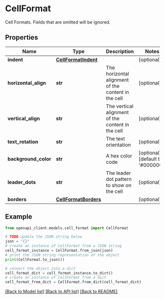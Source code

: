 # CellFormat

Cell Formats. Fields that are omitted will be ignored.

## Properties

Name | Type | Description | Notes
------------ | ------------- | ------------- | -------------
**indent** | [**CellFormatIndent**](CellFormatIndent.md) |  | [optional] 
**horizontal_align** | **str** | The horizontal alignment of the content in the cell | [optional] 
**vertical_align** | **str** | The vertical alignment of the content in the cell | [optional] 
**text_rotation** | **str** | The text orientation | [optional] 
**background_color** | **str** | A hex color code | [optional] [default to '#000000']
**leader_dots** | **str** | The leader dot pattern to show on the cell | [optional] 
**borders** | [**CellFormatBorders**](CellFormatBorders.md) |  | [optional] 

## Example

```python
from openapi_client.models.cell_format import CellFormat

# TODO update the JSON string below
json = "{}"
# create an instance of CellFormat from a JSON string
cell_format_instance = CellFormat.from_json(json)
# print the JSON string representation of the object
print(CellFormat.to_json())

# convert the object into a dict
cell_format_dict = cell_format_instance.to_dict()
# create an instance of CellFormat from a dict
cell_format_from_dict = CellFormat.from_dict(cell_format_dict)
```
[[Back to Model list]](../README.md#documentation-for-models) [[Back to API list]](../README.md#documentation-for-api-endpoints) [[Back to README]](../README.md)


